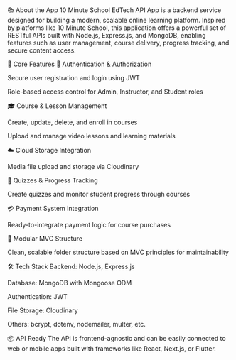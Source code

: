 📚 About the App
10 Minute School EdTech API App is a backend service designed for building a modern, scalable online learning platform. Inspired by platforms like 10 Minute School, this application offers a powerful set of RESTful APIs built with Node.js, Express.js, and MongoDB, enabling features such as user management, course delivery, progress tracking, and secure content access.

🚀 Core Features
🔐 Authentication & Authorization

Secure user registration and login using JWT

Role-based access control for Admin, Instructor, and Student roles

🎓 Course & Lesson Management

Create, update, delete, and enroll in courses

Upload and manage video lessons and learning materials

☁️ Cloud Storage Integration

Media file upload and storage via Cloudinary

🧠 Quizzes & Progress Tracking

Create quizzes and monitor student progress through courses

💳 Payment System Integration

Ready-to-integrate payment logic for course purchases

🧩 Modular MVC Structure

Clean, scalable folder structure based on MVC principles for maintainability

🛠️ Tech Stack
Backend: Node.js, Express.js

Database: MongoDB with Mongoose ODM

Authentication: JWT

File Storage: Cloudinary

Others: bcrypt, dotenv, nodemailer, multer, etc.

📦 API Ready
The API is frontend-agnostic and can be easily connected to web or mobile apps built with frameworks like React, Next.js, or Flutter.